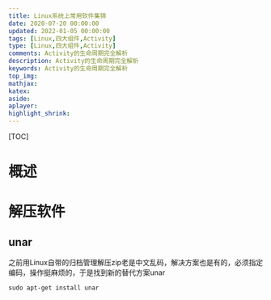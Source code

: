 ```yaml
---
title: Linux系统上常用软件集锦
date: 2020-07-20 00:00:00
updated: 2022-01-05 00:00:00
tags: [Linux,四大组件,Activity]
type: [Linux,四大组件,Activity]
comments: Activity的生命周期完全解析
description: Activity的生命周期完全解析
keywords: Activity的生命周期完全解析
top_img:
mathjax:
katex:
aside:
aplayer:
highlight_shrink:
---
```


[TOC]

# 概述





# 解压软件

## unar

之前用Linux自带的归档管理解压zip老是中文乱码，解决方案也是有的，必须指定编码，操作挺麻烦的，于是找到新的替代方案unar

```
sudo apt-get install unar
```

